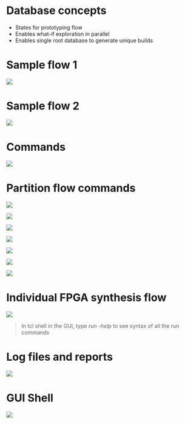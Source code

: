# Database concepts
- States for prototyping flow
- Enables what-if exploration in parallel
- Enables single root database to generate unique builds

# Sample flow 1
![](./Assets/haps-100-sample-design-flow-1.png)

# Sample flow 2
![](./Assets/haps-100-design-flow-sample-2.png)

# Commands
![](./Assets/haps-100-design-flow-commands.png)

# Partition flow commands
![](./Assets/haps-100-partition-flow-command-2.png)

![](./Assets/haps-100-partition-flow-command-3.png)

![](./Assets/haps-100-partition-flow-command-4.png)

![](./Assets/haps-100-partition-flow-command-5.png)

![](./Assets/haps-100-partition-flow-command-6.png)

![](./Assets/haps-100-partition-flow-command-7.png)

![](./Assets/haps-100-partition-flow-command-8.png)

# Individual FPGA synthesis flow
![](./Assets/haps-100-individual-fpga-synth-flow.png)

> In tcl shell in the GUI, type *run -help* to see syntax of all the run commands 

# Log files and reports
![](./Assets/haps-100-log-files-and-reports.png)

# GUI Shell
![](./Assets/haps-100-gui-shell-guide.png)
